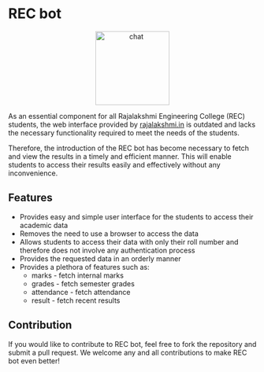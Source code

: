 # REC bot


<div align="center">

<a href="https://t.me/rec_unified_bot?start=source=github"><img src="https://img.shields.io/badge/telegram-chat-blue.svg" alt="chat" width="150"></a>

</div>

As an essential component for all Rajalakshmi Engineering College (REC) students, the web interface provided by [rajalakshmi.in](http://rajalakshmi.in/UI/Modules/Login/UniLogin.aspx) is outdated and lacks the necessary functionality required to meet the needs of the students. 

Therefore, the introduction of the REC bot has become necessary to fetch and view the results in a timely and efficient manner. This will enable students to access their results easily and effectively without any inconvenience.
                  
## Features
- Provides easy and simple user interface for the students to access their academic data
- Removes the need to use a browser to access the data
- Allows students to access their data with only their roll number and therefore does not involve any authentication process
- Provides the requested data in an orderly manner
- Provides a plethora of features such as:
    - marks - fetch internal marks
    - grades - fetch semester grades
    - attendance - fetch attendance
    - result - fetch recent results
    
## Contribution
If you would like to contribute to REC bot, feel free to fork the repository and submit a pull request. We welcome any and all contributions to make REC bot even better!
